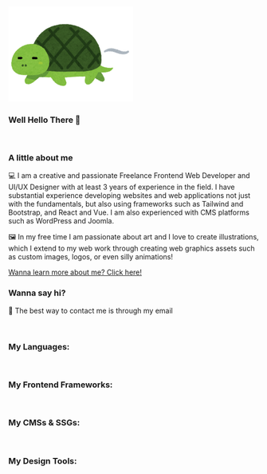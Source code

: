 <!-- image source: https://www.irasutoya.com/2017/03/blog-post_421.html -->
<img src="https://github.com/Trezzon/trezzon/blob/main/assets/turtle.png" style="width:250px"/>

### Well Hello There 👋

<br>

### A little about me
💻 I am a creative and passionate Freelance Frontend Web Developer and UI/UX Designer with at least 3 years of experience in the field. I have substantial experience developing websites and web applications not just with the fundamentals, but also using frameworks such as Tailwind and Bootstrap, and React and Vue. I am also experienced with CMS platforms such as WordPress and Joomla. 

🖼️ In my free time I am passionate about art and I love to create illustrations, which I extend to my web work through creating web graphics assets such as custom images, logos, or even silly animations!

<a href="terrencejcab.com/about-me">Wanna learn more about me? Click here!</a> 


### Wanna say hi?

📧 The best way to contact me is through my email

<!--
**Trezzon/trezzon** is a ✨ _special_ ✨ repository because its `README.md` (this file) appears on your GitHub profile.

Here are some ideas to get you started:

- 🔭 I’m currently working on ...
- 🌱 I’m currently learning ...
- 👯 I’m looking to collaborate on ...
- 🤔 I’m looking for help with ...
- 💬 Ask me about ...
- 📫 How to reach me: ...
- 😄 Pronouns: ...
- ⚡ Fun fact: ...
-->
<br>

### My Languages:
![<html>](https://img.shields.io/badge/HTML5-E34F26?style=plastic&logo=html5&logoColor=ffffff)
![<css>](https://img.shields.io/badge/CSS3-1572B6?style=plastic&logo=css3&logoColor=ffffff)
![<sass>](https://img.shields.io/badge/Sass-CC6699?style=plastic&logo=sass&logoColor=ffffff)
![<javascript>](https://img.shields.io/badge/Javascript-F7DF1E?style=plastic&logo=javascript&logoColor=000000)
![<typescript>](https://img.shields.io/badge/Typescript-3178C6?style=plastic&logo=typescript&logoColor=ffffff)
![<php>](https://img.shields.io/badge/PHP-777BB4?style=plastic&logo=php&logoColor=ffffff)
![<mysql>](https://img.shields.io/badge/MySQL-4479A1?style=plastic&logo=mysql&logoColor=ffffff)
![<python>](https://img.shields.io/badge/Python-3776AB?style=plastic&logo=python&logoColor=ffff00)

### My Frontend Frameworks: 
![<react>](https://img.shields.io/badge/React-61DAFB?style=plastic&logo=react&logoColor=000000)
![<next>](https://img.shields.io/badge/NextJS-000000?style=plastic&logo=nextdotjs&logoColor=ffffff)
![<vue>](https://img.shields.io/badge/VueJS-4FC08D?style=plastic&logo=vuedotjs&logoColor=000000)
![<nuxt>](https://img.shields.io/badge/NuxtJS-00DC82?style=plastic&logo=nuxtdotjs&logoColor=000000)
![<jquery>](https://img.shields.io/badge/jQuery-0769AD?style=plastic&logo=jquery&logoColor=ffffff)
![<tailwind>](https://img.shields.io/badge/TailwindCSS-06B6D4?style=plastic&logo=tailwindcss&logoColor=ffffff)
![<bootstrap>](https://img.shields.io/badge/Bootstrap-7952B3?style=plastic&logo=bootstrap&logoColor=ffffff)

### My CMSs & SSGs:
![<wordpress>](https://img.shields.io/badge/WordPress-21759B?style=plastic&logo=wordpress&logoColor=ffffff)
![<joomla>](https://img.shields.io/badge/Joomla-5091CD?style=plastic&logo=joomla&logoColor=ffffff)
![<astro>](https://img.shields.io/badge/Astro-BC52EE?style=plastic&logo=astro&logoColor=ffffff)
![<hugo>](https://img.shields.io/badge/Hugo-FF4088?style=plastic&logo=hugo&logoColor=ffffff)

### My Design Tools:
![<figma>](https://img.shields.io/badge/Figma-F24E1E?style=plastic&logo=figma&logoColor=ffffff)
![<inkscape>](https://img.shields.io/badge/Inkscape-000000?style=plastic&logo=inkscape&logoColor=ffffff)
![<photoshop>](https://img.shields.io/badge/Photoshop-31A8FF?style=plastic&logo=adobephotoshop&logoColor=ffffff)
![<photopea>](https://img.shields.io/badge/Photopea-18A497?style=plastic&logo=photopea&logoColor=ffffff)
![<illustrator>](https://img.shields.io/badge/Illustrator-FF9A00?style=plastic&logo=adobeillustrator&logoColor=ffffff)
![<krita>](https://img.shields.io/badge/Krita-3BABFF?style=plastic&logo=krita&logoColor=ffffff)
